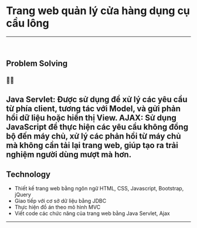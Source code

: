 # Trang web quản lý cửa hàng dụng cụ cầu lông 
---



<p>&nbsp;</p>


## Problem Solving

### 👨‍🏫 
Java Servlet: Được sử dụng để xử lý các yêu cầu từ phía client, tương tác với Model, và gửi phản hồi dữ liệu hoặc hiển thị View.
AJAX: Sử dụng JavaScript để thực hiện các yêu cầu không đồng bộ đến máy chủ, xử lý các phản hồi từ máy chủ mà không cần tải lại trang web, giúp tạo ra trải nghiệm người dùng mượt mà hơn.
---

## Technology
-	Thiết kế trang web bằng ngôn ngữ HTML, CSS, Javascript, Bootstrap, jQuery
-	Giao tiếp với cơ sở dữ liệu bằng JDBC
-	Thực hiện đồ án theo mô hình MVC
-	Viết code các chức năng của trang web bằng Java Servlet, Ajax

---

